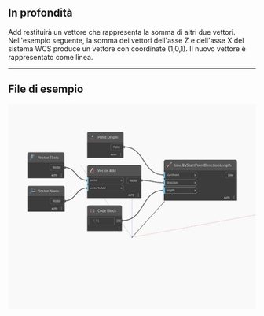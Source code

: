 ## In profondità
Add restituirà un vettore che rappresenta la somma di altri due vettori. Nell'esempio seguente, la somma dei vettori dell'asse Z e dell'asse X del sistema WCS produce un vettore con coordinate (1,0,1). Il nuovo vettore è rappresentato come linea.
___
## File di esempio

![Add](./Autodesk.DesignScript.Geometry.Vector.Add_img.jpg)


